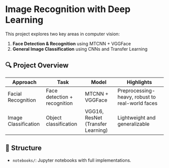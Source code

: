 # Image Recognition with Deep Learning

This project explores two key areas in computer vision:
1. **Face Detection & Recognition** using MTCNN + VGGFace
2. **General Image Classification** using CNNs and Transfer Learning

## 🔍 Project Overview
| Approach | Task | Model | Highlights |
|---------|------|--------|------------|
| Facial Recognition | Face detection + recognition | MTCNN + VGGFace | Preprocessing-heavy, robust to real-world faces |
| Image Classification | Object classification | VGG16, ResNet (Transfer Learning) | Lightweight and generalizable |

## 📁 Structure

- `notebooks/`: Jupyter notebooks with full implementations.
